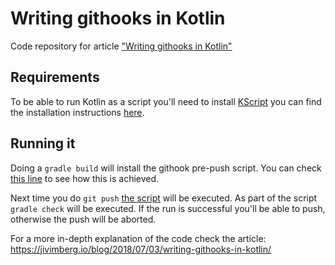 # Writing githooks in Kotlin

Code repository for article ["Writing githooks in Kotlin"](https://jivimberg.io/blog/2018/07/03/writing-githooks-in-kotlin/)

## Requirements

To be able to run Kotlin as a script you'll need to install [KScript](https://github.com/holgerbrandl/kscript) you can find the installation instructions [here](https://github.com/holgerbrandl/kscript#installation).

## Running it

Doing a `gradle build` will install the githook pre-push script. You can check [this line](build.gradle.kts#L43) to see how this is achieved.

Next time you do `git push` [the script](pre-push.kts) will be executed. As part of the script `gradle check` will be executed. If the run is successful you'll be able to push, otherwise the push will be aborted.

For a more in-depth explanation of the code check the article: https://jivimberg.io/blog/2018/07/03/writing-githooks-in-kotlin/